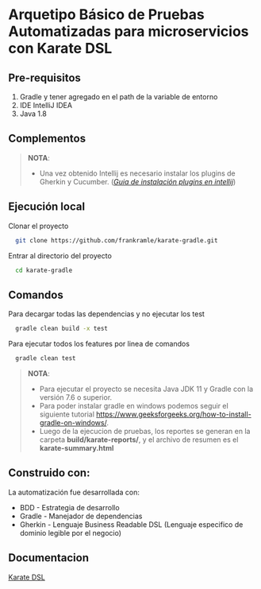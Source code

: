 # Arquetipo Básico de Pruebas Automatizadas para microservicios con Karate DSL

## Pre-requisitos

1. Gradle y tener agregado en el path de la variable de entorno
2. IDE IntelliJ IDEA
3. Java 1.8

## Complementos

> **NOTA**:
> * Una vez obtenido Intellij es necesario instalar los plugins de Gherkin y Cucumber. (*[Guia de instalación plugins en intellij](https://www.jetbrains.com/help/idea/managing-plugins.html)*)
>

## Ejecución local

Clonar el proyecto

```bash
  git clone https://github.com/frankramle/karate-gradle.git
```

Entrar al directorio del proyecto

```bash
  cd karate-gradle
```
## Comandos

Para decargar todas las dependencias y no ejecutar los test
```bash
  gradle clean build -x test 
```
Para ejecutar todos los features por linea de comandos
```bash
  gradle clean test 
```

> **NOTA**:
> * Para ejecutar el proyecto se necesita Java JDK 11 y Gradle con la versión 7.6 o superior.
> * Para poder instalar gradle en windows podemos seguir el siguiente tutorial https://www.geeksforgeeks.org/how-to-install-gradle-on-windows/.
> * Luego de la ejecucion de pruebas, los reportes se generan en la carpeta **build/karate-reports/**, y el archivo de resumen es el **karate-summary.html**

## Construido con:
La automatización fue desarrollada con:

* BDD - Estrategia de desarrollo
* Gradle - Manejador de dependencias
* Gherkin - Lenguaje Business Readable DSL (Lenguaje especifico de dominio legible por el negocio)

## Documentacion

[Karate DSL](https://github.com/karatelabs/karate)

